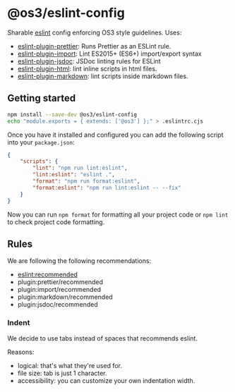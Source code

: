 # @os3/eslint-config

Sharable [eslint](https://eslint.org/) config enforcing OS3 style guidelines. Uses:

- [eslint-plugin-prettier](https://www.npmjs.com/package/eslint-plugin-prettier): Runs Prettier as an ESLint rule.
- [eslint-plugin-import](https://www.npmjs.com/package/eslint-plugin-import): Lint ES2015+ (ES6+) import/export syntax
- [eslint-plugin-jsdoc](https://www.npmjs.com/package/eslint-plugin-jsdoc): JSDoc linting rules for ESLint
- [eslint-plugin-html](https://www.npmjs.com/package/eslint-plugin-html): lint inline scripts in html files.
- [eslint-plugin-markdown](https://www.npmjs.com/package/eslint-plugin-markdown): lint scripts inside markdown files.

## Getting started

```bash
npm install --save-dev @os3/eslint-config
echo "module.exports = { extends: ['@os3'] };" > .eslintrc.cjs
```

Once you have it installed and configured you can add the following script into your `package.json`:

```json
{
	"scripts": {
		"lint": "npm run lint:eslint",
		"lint:eslint": "eslint .",
		"format": "npm run format:eslint",
		"format:eslint": "npm run lint:eslint -- --fix"
	}
}
```

Now you can run `npm format` for formatting all your project code or `npm lint` to check project code formatting.

## Rules

We are following the following recommendations:

- [eslint:recommended](https://eslint.org/docs/latest/rules/)
- plugin:prettier/recommended
- plugin:import/recommended
- plugin:markdown/recommended
- plugin:jsdoc/recommended

### Indent

We decide to use tabs instead of spaces that recommends eslint.

Reasons:

- logical: that's what they're used for.
- file size: tab is just 1 character.
- accessibility: you can customize your own indentation width.
